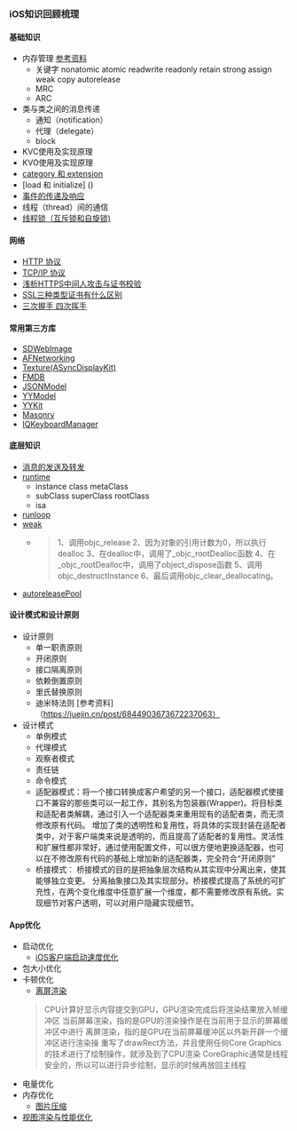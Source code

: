 ### iOS知识回顾梳理
#### 基础知识
* 内存管理  [参考资料](https://juejin.cn/post/6844903473272586254#heading-20)
    - 关键字 nonatomic atomic readwrite readonly retain strong assign weak copy autorelease
    - MRC
    - ARC
* 类与类之间的消息传递
    - 通知（notification）
    - 代理（delegate）
    - block
* KVC使用及实现原理
* KVO使用及实现原理
* [category 和 extension](https://tech.meituan.com/2015/03/03/diveintocategory.html)
* [load 和 initialize] ()
* [事件的传递及响应](https://www.jianshu.com/p/c294d1bd963d)
* 线程（thread）间的通信
* [线程锁（互斥锁和自旋锁)](https://blog.csdn.net/qq_41431406/article/details/109319433)
#### 网络
* [HTTP 协议](https://www.jianshu.com/p/6e9e4156ece3)
* [TCP/IP 协议](https://www.jianshu.com/p/9f3e879a4c9c)
* [浅析HTTPS中间人攻击与证书校验](https://www.jianshu.com/p/d4822bc289cf?utm_campaign=haruki&utm_content=note&utm_medium=reader_share&utm_source=weixin&from=groupmessage&isappinstalled=0)
* [SSL三种类型证书有什么区别](https://freessl.wosign.com/2018110901.html)
* [三次握手 四次挥手](https://zhuanlan.zhihu.com/p/86426969)
#### 常用第三方库
* [SDWebImage](https://github.com/SDWebImage/SDWebImage)
* [AFNetworking](https://github.com/AFNetworking/AFNetworking)
* [Texture(ASyncDisplayKit)](https://github.com/texturegroup/texture)
* [FMDB](https://github.com/ccgus/fmdb)
* [JSONModel](https://github.com/jsonmodel/jsonmodel)
* [YYModel](https://github.com/ibireme/YYModel)
* [YYKit](https://github.com/ibireme/YYKit)
* [Masonry](https://github.com/SnapKit/Masonry)
* [IQKeyboardManager](https://github.com/hackiftekhar/IQKeyboardManager)

#### 底层知识
* [消息的发送及转发](http://yulingtianxia.com/blog/2016/06/15/Objective-C-Message-Sending-and-Forwarding/)
* [runtime](https://www.jianshu.com/p/6ebda3cd8052)
    - instance class metaClass 
    - subClass superClass rootClass
    - isa
* [runloop](https://www.jianshu.com/p/8595a191063e)
* [weak](https://mp.weixin.qq.com/s/Y1jd1Q58YviRypMdfsbT3g)
    - > 1、调用objc_release
        2、因为对象的引用计数为0，所以执行dealloc
        3、在dealloc中，调用了_objc_rootDealloc函数
        4、在_objc_rootDealloc中，调用了object_dispose函数
        5、调用objc_destructInstance
        6、最后调用objc_clear_deallocating。
* [autoreleasePool](https://www.jianshu.com/p/58dab9c28a12)



#### 设计模式和设计原则
* 设计原则
    - 单一职责原则
    - 开闭原则
    - 接口隔离原则
    - 依赖倒置原则
    - 里氏替换原则
    - 迪米特法则
[参考资料]（https://juejin.cn/post/6844903673672237063）
* 设计模式
    - 单例模式
    - 代理模式
    - 观察者模式
    - 责任链
    - 命令模式
    - 适配器模式：将一个接口转换成客户希望的另一个接口，适配器模式使接口不兼容的那些类可以一起工作，其别名为包装器(Wrapper)。将目标类和适配者类解耦，通过引入一个适配器类来重用现有的适配者类，而无须修改原有代码。 增加了类的透明性和复用性，将具体的实现封装在适配者类中，对于客户端类来说是透明的，而且提高了适配者的复用性。灵活性和扩展性都非常好，通过使用配置文件，可以很方便地更换适配器，也可以在不修改原有代码的基础上增加新的适配器类，完全符合“开闭原则”
    - 桥接模式： 桥接模式的目的是把抽象层次结构从其实现中分离出来，使其能够独立变更。 分离抽象接口及其实现部分。桥接模式提高了系统的可扩充性，在两个变化维度中任意扩展一个维度，都不需要修改原有系统。实现细节对客户透明，可以对用户隐藏实现细节。
#### App优化
* 启动优化
    - [iOS客户端启动速度优化](https://www.jianshu.com/p/7096478ccbe7)
* 包大小优化
* 卡顿优化
    - [离屏渲染]()
    > CPU计算好显示内容提交到GPU，GPU渲染完成后将渲染结果放入帧缓冲区
      当前屏幕渲染，指的是GPU的渲染操作是在当前用于显示的屏幕缓冲区中进行
      离屏渲染，指的是GPU在当前屏幕缓冲区以外新开辟一个缓冲区进行渲染操
      重写了drawRect方法，并且使用任何Core Graphics的技术进行了绘制操作，就涉及到了CPU渲染
      CoreGraphic通常是线程安全的，所以可以进行异步绘制，显示的时候再放回主线程
* 电量优化
* 内存优化
    - [图片压缩](https://www.jianshu.com/p/99c3e6a6c03)
* [视图渲染与性能优化](https://www.jianshu.com/p/748f9abafff8)
 



